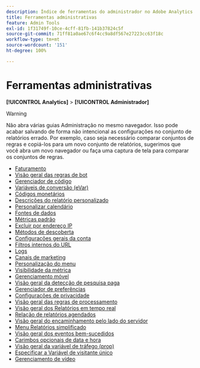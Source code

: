 ```yaml
---
description: Índice de ferramentas do administrador no Adobe Analytics.
title: Ferramentas administrativas
feature: Admin Tools
exl-id: 1f31749f-10ce-4cff-81fb-141b37824c5f
source-git-commit: 71ff81a0ae67c6f4cc9a8df567e27223cc63f18c
workflow-type: tm+mt
source-wordcount: '151'
ht-degree: 100%

---
```


# Ferramentas administrativas

**[!UICONTROL Analytics]** > **[!UICONTROL Administrador]**

>[!WARNING]
>
>Não abra várias guias Administração no mesmo navegador. Isso pode acabar salvando de forma não intencional as configurações no conjunto de relatórios errado. Por exemplo, caso seja necessário comparar conjuntos de regras e copiá-los para um novo conjunto de relatórios, sugerimos que você abra um novo navegador ou faça uma captura de tela para comparar os conjuntos de regras.

+ [Faturamento](billing-admin.md)
+ [Visão geral das regras de bot](bot-removal/bot-rules.md)
+ [Gerenciador de código](code-manager-admin.md)
+ [Variáveis de conversão (eVar)](conversion-var-admin/conversion-var-admin.md)
+ [Códigos monetários](currency.md)
+ [Descrições do relatório personalizado](custom-desc-admin.md)
+ [Personalizar calendário](/help/admin/admin/c-manage-report-suites/c-edit-report-suites/general/custom-calendar.md)
+ [Fontes de dados](data-sources.md)
+ [Métricas padrão](default-metrics.md)
+ [Excluir por endereço IP](exclude-ip.md)
+ [Métodos de descoberta](finding-methods.md)
+ [Configurações gerais da conta](/help/admin/admin/c-manage-report-suites/c-edit-report-suites/general/general-acct-settings-admin.md)
+ [Filtros internos do URL](/help/admin/admin/c-manage-report-suites/c-edit-report-suites/general/internal-url-filter-admin.md)
+ [Logs](logs.md)
+ [Canais de marketing](marketing-channels-admin.md)
+ [Personalização do menu](/help/admin/admin/c-manage-report-suites/c-edit-report-suites/general/customize-menus.md)
+ [Visibilidade da métrica](metric-visibility.md)
+ [Gerenciamento móvel](mobile-management.md)
+ [Visão geral da detecção de pesquisa paga](/help/admin/admin/c-manage-report-suites/c-edit-report-suites/general/paid-search-detection/paid-search-detection.md)
+ [Gerenciador de preferências](preferences-manager.md)
+ [Configurações de privacidade](privacy-settings.md)
+ [Visão geral das regras de processamento](/help/admin/admin/c-manage-report-suites/c-edit-report-suites/general/c-processing-rules/processing-rules.md)
+ [Visão geral dos Relatórios em tempo real](realtime/realtime.md)
+ [Relação de relatórios agendados](scheduled-reports-admin.md)
+ [Visão geral do encaminhamento pelo lado do servidor](c-server-side-forwarding/ssf.md)
+ [Menu Relatórios simplificado](t-simplified-menu.md)
+ [Visão geral dos eventos bem-sucedidos](c-success-events/success-event.md)
+ [Carimbos opcionais de data e hora](timestamp-optional.md)
+ [Visão geral da variável de tráfego (prop)](c-traffic-variables/traffic-var.md)
+ [Especificar a Variável de visitante único](unique-visitor-variable-admin/t-unique-visitor-variable.md)
+ [Gerenciamento de vídeo](video-management.md)
